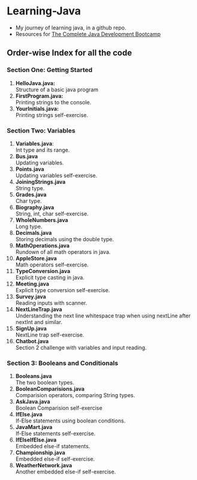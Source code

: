 # Learning-Java
- My journey of learning java, in a github repo.
- Resources for [The Complete Java Development Bootcamp](https://udemy-redirect-app.herokuapp.com/java)

## Order-wise Index for all the code

### Section One: Getting Started
1. **HelloJava.java:**  
Structure of a basic java program
2. **FirstProgram.java:**  
Printing strings to the console.
3. **YourInitials.java:**  
Printing strings self-exercise.

### Section Two: Variables
1. **Variables.java**:  
Int type and its range.
2. **Bus.java**  
Updating variables.
3. **Points.java**  
Updating variables self-exercise.
4. **JoiningStrings.java**  
String type.
5. **Grades.java**  
Char type.
6. **Biography.java**  
String, int, char self-exercise.
7. **WholeNumbers.java**  
Long type.
8. **Decimals.java**  
Storing decimals using the double type.
9. **MathOperations.java**  
Rundown of all math operators in java.
10. **AppleStore.java**  
Math operators self-exercise.
11. **TypeConversion.java**  
Explicit type casting in java.
12. **Meeting.java**  
Explicit type conversion self-exercise.
13. **Survey.java**  
Reading inputs with scanner.
14. **NextLineTrap.java**  
Understanding the next line whitespace trap when using nextLine after nextInt and similar.
15. **SignUp.java**  
NextLine trap self-exercise.
16. **Chatbot.java**  
Section 2 challenge with variables and input reading.

### Section 3: Booleans and Conditionals
1. **Booleans.java**  
The two boolean types.
2. **BooleanComparisions.java**  
Comparision operators, comparing String types.
3. **AskJava.java**  
Boolean Comparision self-exercise
4. **IfElse.java**  
If-Else statements using boolean conditions.
5. **JavaMart.java**  
If-Else statements self-exercise.
6. **IfElseIfElse.java**  
Embedded else-if statements.
7. **Championship.java**  
Embedded else-if self-exercise.
8. **WeatherNetwork.java**  
Another embedded else-if self-exercise.
